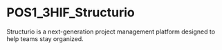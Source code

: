 # POS1_3HIF_Structurio
Structurio is a next-generation project management platform designed to help teams stay organized.
